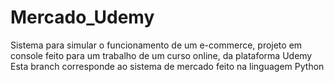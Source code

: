 # Mercado_Udemy
Sistema para simular o funcionamento de um e-commerce, projeto em console feito para um trabalho de um curso online, da plataforma Udemy
Esta branch corresponde ao sistema de mercado feito na linguagem Python
